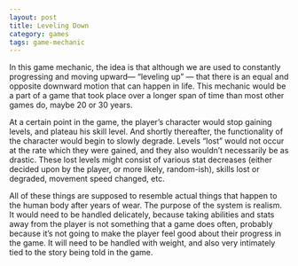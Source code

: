 ```yaml
---
layout: post
title: Leveling Down
category: games
tags: game-mechanic
---
```

In this game mechanic, the idea is that although we are used to constantly progressing and moving upward— “leveling up” — that there is an equal and opposite downward motion that can happen in life.  This mechanic would be a part of a game that took place over a longer span of time than most other games do, maybe 20 or 30 years.

At a certain point in the game, the player’s character would stop gaining levels, and plateau his skill level.  And shortly thereafter, the functionality of the character would begin to slowly degrade. Levels “lost” would not occur at the rate which they were gained, and they also wouldn’t necessarily be as drastic.  These lost levels might consist of various stat decreases (either decided upon by the player, or more likely, random-ish), skills lost or degraded, movement speed changed, etc. 

All of these things are supposed to resemble actual things that happen to the human body after years of wear.  The purpose of the system is realism.  It would need to be handled delicately, because taking abilities and stats away from the player is not something that a game does often, probably because it’s not going to make the player feel good about their progress in the game.  It will need to be handled with weight, and also very intimately tied to the story being told in the game.
